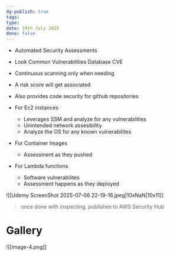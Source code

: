 ```yaml
---
dg-publish: true
tags: 
type: 
date: 19th July 2025
done: false
---
```


- Automated Security Assessments
- Look Common Vulnerabilities Database CVE 
- Continuous scanning only when needing
- A risk score will get associated
- Also provides code security for github repositories

- For Ec2 instances
	- Leverages SSM  and analyze for any vulnerabilities
	- Unintended network assesibility
	- Analyze the OS for any known vulnerabilites
- For Container Images
	- Assessment as they pushed
- For Lambda functions
	- Software vulnerabilites
	- Assessment happens as they deployed

![[Udemy ScreenShot 2025-07-06 22-19-16.jpeg|10xNaN|10x11]]


> once done with inspecting, publishes to AWS Security Hub

# Gallery
![[image-4.png]]
